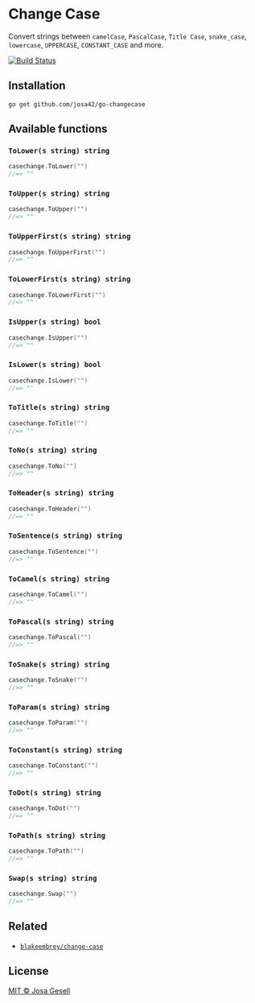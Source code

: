 # Change Case
Convert strings between `camelCase`, `PascalCase`, `Title Case`, `snake_case`, `lowercase`, `UPPERCASE`, `CONSTANT_CASE` and more.

[![Build Status](https://github.com/josa42/go-changecase/workflows/Test/badge.svg)](https://github.com/josa42/go-changecase/actions?query=workflow%3ATest)

## Installation

```
go get github.com/josa42/go-changecase
```

## Available functions

### `ToLower(s string) string` 

```go
casechange.ToLower("")
//=> ""
```

### `ToUpper(s string) string` 

```go
casechange.ToUpper("")
//=> ""
```

### `ToUpperFirst(s string) string` 

```go
casechange.ToUpperFirst("")
//=> ""
```

### `ToLowerFirst(s string) string` 

```go
casechange.ToLowerFirst("")
//=> ""
```

### `IsUpper(s string) bool` 

```go
casechange.IsUpper("")
//=> ""
```

### `IsLower(s string) bool` 

```go
casechange.IsLower("")
//=> ""
```

### `ToTitle(s string) string` 

```go
casechange.ToTitle("")
//=> ""
```

### `ToNo(s string) string` 

```go
casechange.ToNo("")
//=> ""
```

### `ToHeader(s string) string` 

```go
casechange.ToHeader("")
//=> ""
```

### `ToSentence(s string) string` 

```go
casechange.ToSentence("")
//=> ""
```

### `ToCamel(s string) string` 

```go
casechange.ToCamel("")
//=> ""
```

### `ToPascal(s string) string` 

```go
casechange.ToPascal("")
//=> ""
```

### `ToSnake(s string) string` 

```go
casechange.ToSnake("")
//=> ""
```

### `ToParam(s string) string` 

```go
casechange.ToParam("")
//=> ""
```

### `ToConstant(s string) string` 

```go
casechange.ToConstant("")
//=> ""
```

### `ToDot(s string) string` 

```go
casechange.ToDot("")
//=> ""
```

### `ToPath(s string) string` 

```go
casechange.ToPath("")
//=> ""
```

### `Swap(s string) string` 

```go
casechange.Swap("")
//=> ""
```

## Related

- [`blakeembrey/change-case`](https://github.com/blakeembrey/change-case/blob/master/README.md)


## License

[MIT © Josa Gesell](LICENSE)

